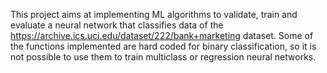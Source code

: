 This project aims at implementing ML algorithms to validate, train and evaluate a neural network that classifies data of the https://archive.ics.uci.edu/dataset/222/bank+marketing dataset. Some of the functions implemented are hard coded for binary classification, so it is not possible to use them to train multiclass or regression neural networks.
